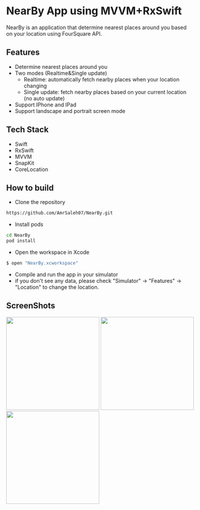 # NearBy App using MVVM+RxSwift

NearBy is an application that determine nearest places around you based on your location using FourSquare API.

## Features

- Determine nearest places around you
- Two modes (Realtime&Single update)
  - Realtime: automatically fetch nearby places when your location changing
  - Single update: fetch nearby places based on your current location (no auto update)
 - Support IPhone and IPad
 - Support landscape and portrait screen mode

## Tech Stack
- Swift
- RxSwift
- MVVM
- SnapKit
- CoreLocation

## How to build

- Clone the repository
```sh
https://github.com/AmrSaleh07/NearBy.git
```
- Install pods
```sh
cd NearBy
pod install
```
- Open the workspace in Xcode
```sh
$ open "NearBy.xcworkspace"
```
 - Compile and run the app in your simulator
 - if you don't see any data, please check "Simulator" -> "Features" -> "Location" to change the location.
 
## ScreenShots
<img src="https://user-images.githubusercontent.com/27419585/135190391-e3b3e3ae-826d-44ff-82af-4450d05279aa.png"  width="250"/>
<img src="https://user-images.githubusercontent.com/27419585/135190541-95375fee-1269-44a2-bde7-b4ba8a4b5444.png"  width="250"/>
<img src="https://user-images.githubusercontent.com/27419585/135190597-5a915a75-1d25-413c-930d-f04e54b0233a.png"  width="250"/>

